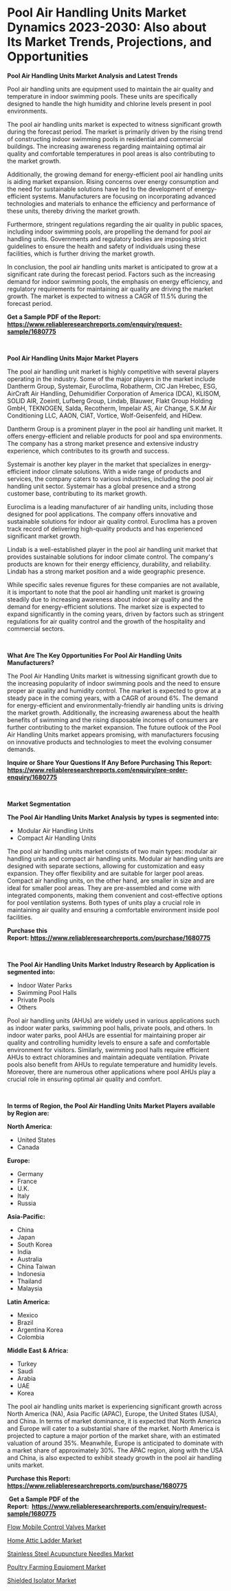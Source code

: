 <p><h1>Pool Air Handling Units Market Dynamics 2023-2030: Also about Its Market Trends, Projections, and Opportunities</h1></p><p><strong>Pool Air Handling Units Market Analysis and Latest Trends</strong></p>
<p><p>Pool air handling units are equipment used to maintain the air quality and temperature in indoor swimming pools. These units are specifically designed to handle the high humidity and chlorine levels present in pool environments.</p><p>The pool air handling units market is expected to witness significant growth during the forecast period. The market is primarily driven by the rising trend of constructing indoor swimming pools in residential and commercial buildings. The increasing awareness regarding maintaining optimal air quality and comfortable temperatures in pool areas is also contributing to the market growth.</p><p>Additionally, the growing demand for energy-efficient pool air handling units is aiding market expansion. Rising concerns over energy consumption and the need for sustainable solutions have led to the development of energy-efficient systems. Manufacturers are focusing on incorporating advanced technologies and materials to enhance the efficiency and performance of these units, thereby driving the market growth.</p><p>Furthermore, stringent regulations regarding the air quality in public spaces, including indoor swimming pools, are propelling the demand for pool air handling units. Governments and regulatory bodies are imposing strict guidelines to ensure the health and safety of individuals using these facilities, which is further driving the market growth.</p><p>In conclusion, the pool air handling units market is anticipated to grow at a significant rate during the forecast period. Factors such as the increasing demand for indoor swimming pools, the emphasis on energy efficiency, and regulatory requirements for maintaining air quality are driving the market growth. The market is expected to witness a CAGR of 11.5% during the forecast period.</p></p>
<p><strong>Get a Sample PDF of the Report:&nbsp; <a href="https://www.reliableresearchreports.com/enquiry/request-sample/1680775">https://www.reliableresearchreports.com/enquiry/request-sample/1680775</a></strong></p>
<p>&nbsp;</p>
<p><strong>Pool Air Handling Units Major Market Players</strong></p>
<p><p>The pool air handling unit market is highly competitive with several players operating in the industry. Some of the major players in the market include Dantherm Group, Systemair, Euroclima, Robatherm, CIC Jan Hrebec, ESG, AirCraft Air Handling, Dehumidifier Corporation of America (DCA), KLISOM, SOLID AIR, Zoeintl, Lufberg Group, Lindab, Blauwer, Flakt Group Holding GmbH, TEKNOGEN, Salda, Recotherm, Impelair AS, Air Change, S.K.M Air Conditioning LLC, AAON, CIAT, Vortice, Wolf-Geisenfeld, and HiDew.</p><p>Dantherm Group is a prominent player in the pool air handling unit market. It offers energy-efficient and reliable products for pool and spa environments. The company has a strong market presence and extensive industry experience, which contributes to its growth and success.</p><p>Systemair is another key player in the market that specializes in energy-efficient indoor climate solutions. With a wide range of products and services, the company caters to various industries, including the pool air handling unit sector. Systemair has a global presence and a strong customer base, contributing to its market growth.</p><p>Euroclima is a leading manufacturer of air handling units, including those designed for pool applications. The company offers innovative and sustainable solutions for indoor air quality control. Euroclima has a proven track record of delivering high-quality products and has experienced significant market growth.</p><p>Lindab is a well-established player in the pool air handling unit market that provides sustainable solutions for indoor climate control. The company's products are known for their energy efficiency, durability, and reliability. Lindab has a strong market position and a wide geographic presence.</p><p>While specific sales revenue figures for these companies are not available, it is important to note that the pool air handling unit market is growing steadily due to increasing awareness about indoor air quality and the demand for energy-efficient solutions. The market size is expected to expand significantly in the coming years, driven by factors such as stringent regulations for air quality control and the growth of the hospitality and commercial sectors.</p></p>
<p>&nbsp;</p>
<p><strong>What Are The Key Opportunities For Pool Air Handling Units Manufacturers?</strong></p>
<p><p>The Pool Air Handling Units market is witnessing significant growth due to the increasing popularity of indoor swimming pools and the need to ensure proper air quality and humidity control. The market is expected to grow at a steady pace in the coming years, with a CAGR of around 6%. The demand for energy-efficient and environmentally-friendly air handling units is driving the market growth. Additionally, the increasing awareness about the health benefits of swimming and the rising disposable incomes of consumers are further contributing to the market expansion. The future outlook of the Pool Air Handling Units market appears promising, with manufacturers focusing on innovative products and technologies to meet the evolving consumer demands.</p></p>
<p><strong>Inquire or Share Your Questions If Any Before Purchasing This Report: <a href="https://www.reliableresearchreports.com/enquiry/pre-order-enquiry/1680775">https://www.reliableresearchreports.com/enquiry/pre-order-enquiry/1680775</a></strong></p>
<p>&nbsp;</p>
<p><strong>Market Segmentation</strong></p>
<p><strong>The Pool Air Handling Units Market Analysis by types is segmented into:</strong></p>
<p><ul><li>Modular Air Handling Units</li><li>Compact Air Handling Units</li></ul></p>
<p><p>The pool air handling units market consists of two main types: modular air handling units and compact air handling units. Modular air handling units are designed with separate sections, allowing for customization and easy expansion. They offer flexibility and are suitable for larger pool areas. Compact air handling units, on the other hand, are smaller in size and are ideal for smaller pool areas. They are pre-assembled and come with integrated components, making them convenient and cost-effective options for pool ventilation systems. Both types of units play a crucial role in maintaining air quality and ensuring a comfortable environment inside pool facilities.</p></p>
<p><strong>Purchase this Report:&nbsp;<a href="https://www.reliableresearchreports.com/purchase/1680775">https://www.reliableresearchreports.com/purchase/1680775</a></strong></p>
<p>&nbsp;</p>
<p><strong>The Pool Air Handling Units Market Industry Research by Application is segmented into:</strong></p>
<p><ul><li>Indoor Water Parks</li><li>Swimming Pool Halls</li><li>Private Pools</li><li>Others</li></ul></p>
<p><p>Pool air handling units (AHUs) are widely used in various applications such as indoor water parks, swimming pool halls, private pools, and others. In indoor water parks, pool AHUs are essential for maintaining proper air quality and controlling humidity levels to ensure a safe and comfortable environment for visitors. Similarly, swimming pool halls require efficient AHUs to extract chloramines and maintain adequate ventilation. Private pools also benefit from AHUs to regulate temperature and humidity levels. Moreover, there are numerous other applications where pool AHUs play a crucial role in ensuring optimal air quality and comfort.</p></p>
<p>&nbsp;</p>
<p><strong>In terms of Region, the Pool Air Handling Units Market Players available by Region are:</strong></p>
<p>
    <p> <strong> North America: </strong>
        <ul>
            <li>United States</li>
            <li>Canada</li>
        </ul>
        </p> 
    <p> <strong> Europe: </strong>
        <ul>
            <li>Germany</li>
            <li>France</li>
            <li>U.K.</li>
            <li>Italy</li>
            <li>Russia</li>
        </ul>
        </p> 
    <p> <strong> Asia-Pacific: </strong>
        <ul>
            <li>China</li>
            <li>Japan</li>
            <li>South Korea</li>
            <li>India</li>
            <li>Australia</li>
            <li>China Taiwan</li>
            <li>Indonesia</li>
            <li>Thailand</li>
            <li>Malaysia</li>
        </ul>
        </p> 
    <p> <strong> Latin America: </strong>
        <ul>
            <li>Mexico</li>
            <li>Brazil</li>
            <li>Argentina Korea</li>
            <li>Colombia</li>
        </ul>
        </p> 
    <p> <strong> Middle East & Africa: </strong>
        <ul>
            <li>Turkey</li>
            <li>Saudi</li>
            <li>Arabia</li>
            <li>UAE</li>
            <li>Korea</li>
        </ul>
    </p>
    </p>
<p><p>The pool air handling units market is experiencing significant growth across North America (NA), Asia Pacific (APAC), Europe, the United States (USA), and China. In terms of market dominance, it is expected that North America and Europe will cater to a substantial share of the market. North America is projected to capture a major portion of the market share, with an estimated valuation of around 35%. Meanwhile, Europe is anticipated to dominate with a market share of approximately 30%. The APAC region, along with the USA and China, is also expected to exhibit steady growth in the pool air handling units market.</p></p>
<p><strong>Purchase this Report: <a href="https://www.reliableresearchreports.com/purchase/1680775">https://www.reliableresearchreports.com/purchase/1680775</a></strong></p>
<p>&nbsp;<strong>Get a Sample PDF of the Report:&nbsp;&nbsp;<a href="https://www.reliableresearchreports.com/enquiry/request-sample/1680775">https://www.reliableresearchreports.com/enquiry/request-sample/1680775</a></strong></p>
<p><strong></strong></p>
<p><p><a href="https://www.linkedin.com/pulse/flow-mobile-control-valves-market-challenges-opportunities-1hqof/">Flow Mobile Control Valves Market</a></p><p><a href="https://www.linkedin.com/pulse/home-attic-ladder-market-research-report-unlocks-analysis-financial-sju5f/">Home Attic Ladder Market</a></p><p><a href="https://medium.com/@anilaxhafa2022/stainless-steel-acupuncture-needles-market-size-cagr-trends-2024-2030-ba9c698b3541">Stainless Steel Acupuncture Needles Market</a></p><p><a href="https://medium.com/@kanew14036/poultry-farming-equipment-market-size-growth-forecast-2023-2030-36d8854f563f">Poultry Farming Equipment Market</a></p><p><a href="https://www.linkedin.com/pulse/shielded-isolator-market-research-report-unlocks-analysis-financial-3duyf/">Shielded Isolator Market</a></p></p>
